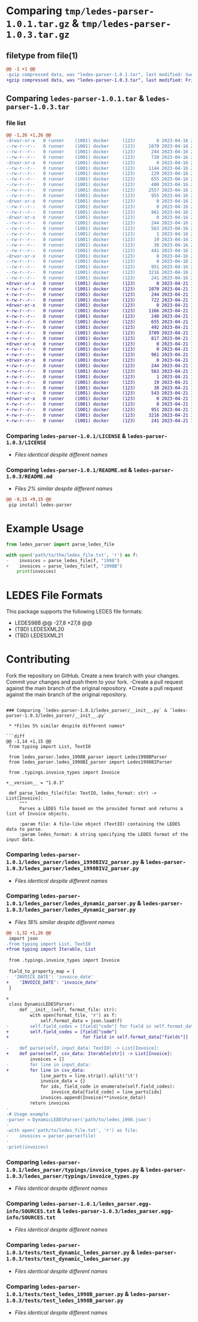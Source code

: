 # Comparing `tmp/ledes-parser-1.0.1.tar.gz` & `tmp/ledes-parser-1.0.3.tar.gz`

## filetype from file(1)

```diff
@@ -1 +1 @@
-gzip compressed data, was "ledes-parser-1.0.1.tar", last modified: Sun Apr 16 20:38:03 2023, max compression
+gzip compressed data, was "ledes-parser-1.0.3.tar", last modified: Fri Apr 21 17:43:12 2023, max compression
```

## Comparing `ledes-parser-1.0.1.tar` & `ledes-parser-1.0.3.tar`

### file list

```diff
@@ -1,26 +1,26 @@
-drwxr-xr-x   0 runner    (1001) docker     (123)        0 2023-04-16 20:38:03.424297 ledes-parser-1.0.1/
--rw-r--r--   0 runner    (1001) docker     (123)     1070 2023-04-16 20:37:48.000000 ledes-parser-1.0.1/LICENSE
--rw-r--r--   0 runner    (1001) docker     (123)      244 2023-04-16 20:38:03.424297 ledes-parser-1.0.1/PKG-INFO
--rw-r--r--   0 runner    (1001) docker     (123)      720 2023-04-16 20:37:48.000000 ledes-parser-1.0.1/README.md
-drwxr-xr-x   0 runner    (1001) docker     (123)        0 2023-04-16 20:38:03.420297 ledes-parser-1.0.1/ledes_parser/
--rw-r--r--   0 runner    (1001) docker     (123)     1144 2023-04-16 20:37:48.000000 ledes-parser-1.0.1/ledes_parser/__init__.py
--rw-r--r--   0 runner    (1001) docker     (123)      229 2023-04-16 20:37:48.000000 ledes-parser-1.0.1/ledes_parser/base_ledes_parser.py
--rw-r--r--   0 runner    (1001) docker     (123)      655 2023-04-16 20:37:48.000000 ledes-parser-1.0.1/ledes_parser/ledes_1998BIV2_parser.py
--rw-r--r--   0 runner    (1001) docker     (123)      400 2023-04-16 20:37:48.000000 ledes-parser-1.0.1/ledes_parser/ledes_1998BI_parser.py
--rw-r--r--   0 runner    (1001) docker     (123)     2557 2023-04-16 20:37:48.000000 ledes-parser-1.0.1/ledes_parser/ledes_1998B_parser.py
--rw-r--r--   0 runner    (1001) docker     (123)      955 2023-04-16 20:37:48.000000 ledes-parser-1.0.1/ledes_parser/ledes_dynamic_parser.py
-drwxr-xr-x   0 runner    (1001) docker     (123)        0 2023-04-16 20:38:03.420297 ledes-parser-1.0.1/ledes_parser/typings/
--rw-r--r--   0 runner    (1001) docker     (123)        0 2023-04-16 20:37:48.000000 ledes-parser-1.0.1/ledes_parser/typings/__init__.py
--rw-r--r--   0 runner    (1001) docker     (123)      961 2023-04-16 20:37:48.000000 ledes-parser-1.0.1/ledes_parser/typings/invoice_types.py
-drwxr-xr-x   0 runner    (1001) docker     (123)        0 2023-04-16 20:38:03.420297 ledes-parser-1.0.1/ledes_parser.egg-info/
--rw-r--r--   0 runner    (1001) docker     (123)      244 2023-04-16 20:38:03.000000 ledes-parser-1.0.1/ledes_parser.egg-info/PKG-INFO
--rw-r--r--   0 runner    (1001) docker     (123)      563 2023-04-16 20:38:03.000000 ledes-parser-1.0.1/ledes_parser.egg-info/SOURCES.txt
--rw-r--r--   0 runner    (1001) docker     (123)        1 2023-04-16 20:38:03.000000 ledes-parser-1.0.1/ledes_parser.egg-info/dependency_links.txt
--rw-r--r--   0 runner    (1001) docker     (123)       19 2023-04-16 20:38:03.000000 ledes-parser-1.0.1/ledes_parser.egg-info/top_level.txt
--rw-r--r--   0 runner    (1001) docker     (123)       38 2023-04-16 20:38:03.424297 ledes-parser-1.0.1/setup.cfg
--rw-r--r--   0 runner    (1001) docker     (123)      441 2023-04-16 20:37:48.000000 ledes-parser-1.0.1/setup.py
-drwxr-xr-x   0 runner    (1001) docker     (123)        0 2023-04-16 20:38:03.424297 ledes-parser-1.0.1/tests/
--rw-r--r--   0 runner    (1001) docker     (123)        0 2023-04-16 20:37:48.000000 ledes-parser-1.0.1/tests/__init__.py
--rw-r--r--   0 runner    (1001) docker     (123)      951 2023-04-16 20:37:48.000000 ledes-parser-1.0.1/tests/test_dynamic_ledes_parser.py
--rw-r--r--   0 runner    (1001) docker     (123)     3216 2023-04-16 20:37:48.000000 ledes-parser-1.0.1/tests/test_ledes_1998B_parser.py
--rw-r--r--   0 runner    (1001) docker     (123)      241 2023-04-16 20:37:48.000000 ledes-parser-1.0.1/tests/test_parse_leads_file.py
+drwxr-xr-x   0 runner    (1001) docker     (123)        0 2023-04-21 17:43:12.434146 ledes-parser-1.0.3/
+-rw-r--r--   0 runner    (1001) docker     (123)     1070 2023-04-21 17:42:46.000000 ledes-parser-1.0.3/LICENSE
+-rw-r--r--   0 runner    (1001) docker     (123)      244 2023-04-21 17:43:12.434146 ledes-parser-1.0.3/PKG-INFO
+-rw-r--r--   0 runner    (1001) docker     (123)      722 2023-04-21 17:42:46.000000 ledes-parser-1.0.3/README.md
+drwxr-xr-x   0 runner    (1001) docker     (123)        0 2023-04-21 17:43:12.430146 ledes-parser-1.0.3/ledes_parser/
+-rw-r--r--   0 runner    (1001) docker     (123)     1166 2023-04-21 17:42:47.000000 ledes-parser-1.0.3/ledes_parser/__init__.py
+-rw-r--r--   0 runner    (1001) docker     (123)      240 2023-04-21 17:42:46.000000 ledes-parser-1.0.3/ledes_parser/base_ledes_parser.py
+-rw-r--r--   0 runner    (1001) docker     (123)      655 2023-04-21 17:42:46.000000 ledes-parser-1.0.3/ledes_parser/ledes_1998BIV2_parser.py
+-rw-r--r--   0 runner    (1001) docker     (123)      492 2023-04-21 17:42:46.000000 ledes-parser-1.0.3/ledes_parser/ledes_1998BI_parser.py
+-rw-r--r--   0 runner    (1001) docker     (123)     3789 2023-04-21 17:42:46.000000 ledes-parser-1.0.3/ledes_parser/ledes_1998B_parser.py
+-rw-r--r--   0 runner    (1001) docker     (123)      817 2023-04-21 17:42:46.000000 ledes-parser-1.0.3/ledes_parser/ledes_dynamic_parser.py
+drwxr-xr-x   0 runner    (1001) docker     (123)        0 2023-04-21 17:43:12.430146 ledes-parser-1.0.3/ledes_parser/typings/
+-rw-r--r--   0 runner    (1001) docker     (123)        0 2023-04-21 17:42:46.000000 ledes-parser-1.0.3/ledes_parser/typings/__init__.py
+-rw-r--r--   0 runner    (1001) docker     (123)      961 2023-04-21 17:42:46.000000 ledes-parser-1.0.3/ledes_parser/typings/invoice_types.py
+drwxr-xr-x   0 runner    (1001) docker     (123)        0 2023-04-21 17:43:12.430146 ledes-parser-1.0.3/ledes_parser.egg-info/
+-rw-r--r--   0 runner    (1001) docker     (123)      244 2023-04-21 17:43:12.000000 ledes-parser-1.0.3/ledes_parser.egg-info/PKG-INFO
+-rw-r--r--   0 runner    (1001) docker     (123)      563 2023-04-21 17:43:12.000000 ledes-parser-1.0.3/ledes_parser.egg-info/SOURCES.txt
+-rw-r--r--   0 runner    (1001) docker     (123)        1 2023-04-21 17:43:12.000000 ledes-parser-1.0.3/ledes_parser.egg-info/dependency_links.txt
+-rw-r--r--   0 runner    (1001) docker     (123)       19 2023-04-21 17:43:12.000000 ledes-parser-1.0.3/ledes_parser.egg-info/top_level.txt
+-rw-r--r--   0 runner    (1001) docker     (123)       38 2023-04-21 17:43:12.434146 ledes-parser-1.0.3/setup.cfg
+-rw-r--r--   0 runner    (1001) docker     (123)      543 2023-04-21 17:42:46.000000 ledes-parser-1.0.3/setup.py
+drwxr-xr-x   0 runner    (1001) docker     (123)        0 2023-04-21 17:43:12.434146 ledes-parser-1.0.3/tests/
+-rw-r--r--   0 runner    (1001) docker     (123)        0 2023-04-21 17:42:46.000000 ledes-parser-1.0.3/tests/__init__.py
+-rw-r--r--   0 runner    (1001) docker     (123)      951 2023-04-21 17:42:46.000000 ledes-parser-1.0.3/tests/test_dynamic_ledes_parser.py
+-rw-r--r--   0 runner    (1001) docker     (123)     3216 2023-04-21 17:42:46.000000 ledes-parser-1.0.3/tests/test_ledes_1998B_parser.py
+-rw-r--r--   0 runner    (1001) docker     (123)      241 2023-04-21 17:42:46.000000 ledes-parser-1.0.3/tests/test_parse_leads_file.py
```

### Comparing `ledes-parser-1.0.1/LICENSE` & `ledes-parser-1.0.3/LICENSE`

 * *Files identical despite different names*

### Comparing `ledes-parser-1.0.1/README.md` & `ledes-parser-1.0.3/README.md`

 * *Files 2% similar despite different names*

```diff
@@ -9,15 +9,15 @@
 pip install ledes-parser
 ```
 # Example Usage
 ```python
 from ledes_parser import parse_ledes_file
 
 with open('path/to/the/ledes_file.txt', 'r') as f:
-    invoices = parse_ledes_file(f, "1998")
+    invoices = parse_ledes_file(f, "1998B")
     print(invoices)
 ```
 
 # LEDES File Formats
 This package supports the following LEDES file formats:
 
 * LEDES98B
@@ -27,8 +27,8 @@
 * (TBD) LEDESXML20
 * (TBD) LEDESXML21
 
 # Contributing
 Fork the repository on GitHub.
 Create a new branch with your changes.
 Commit your changes and push them to your fork.
-Create a pull request against the main branch of the original repository.
+Create a pull request against the main branch of the original repository.
```

### Comparing `ledes-parser-1.0.1/ledes_parser/__init__.py` & `ledes-parser-1.0.3/ledes_parser/__init__.py`

 * *Files 5% similar despite different names*

```diff
@@ -1,14 +1,15 @@
 from typing import List, TextIO
 
 from ledes_parser.ledes_1998B_parser import Ledes1998BParser
 from ledes_parser.ledes_1998BI_parser import Ledes1998BIParser
 
 from .typings.invoice_types import Invoice
 
+__version__ = "1.0.3"
 
 def parse_ledes_file(file: TextIO, ledes_format: str) -> List[Invoice]:
     """
     Parses a LEDES file based on the provided format and returns a list of Invoice objects.
 
     :param file: A file-like object (TextIO) containing the LEDES data to parse.
     :param ledes_format: A string specifying the LEDES format of the input data.
```

### Comparing `ledes-parser-1.0.1/ledes_parser/ledes_1998BIV2_parser.py` & `ledes-parser-1.0.3/ledes_parser/ledes_1998BIV2_parser.py`

 * *Files identical despite different names*

### Comparing `ledes-parser-1.0.1/ledes_parser/ledes_dynamic_parser.py` & `ledes-parser-1.0.3/ledes_parser/ledes_dynamic_parser.py`

 * *Files 18% similar despite different names*

```diff
@@ -1,32 +1,26 @@
 import json
-from typing import List, TextIO
+from typing import Iterable, List
 
 from .typings.invoice_types import Invoice
 
 field_to_property_map = {
-  'INVOICE_DATE': 'invoice_date'
+    'INVOICE_DATE': 'invoice_date'
 }
 
+
 class DynamicLEDESParser:
     def __init__(self, format_file: str):
         with open(format_file, 'r') as f:
             self.format_data = json.load(f)
-        self.field_codes = [field["code"] for field in self.format_data["fields"]]
+        self.field_codes = [field["code"]
+                            for field in self.format_data["fields"]]
 
-    def parse(self, input_data: TextIO) -> List[Invoice]:
+    def parse(self, csv_data: Iterable[str]) -> List[Invoice]:
         invoices = []
-        for line in input_data:
+        for line in csv_data:
             line_parts = line.strip().split('\t')
             invoice_data = {}
             for idx, field_code in enumerate(self.field_codes):
                 invoice_data[field_code] = line_parts[idx]
             invoices.append(Invoice(**invoice_data))
         return invoices
-
-# Usage example
-parser = DynamicLEDESParser('path/to/ledes_1998.json')
-
-with open('path/to/ledes_file.txt', 'r') as file:
-    invoices = parser.parse(file)
-
-print(invoices)
```

### Comparing `ledes-parser-1.0.1/ledes_parser/typings/invoice_types.py` & `ledes-parser-1.0.3/ledes_parser/typings/invoice_types.py`

 * *Files identical despite different names*

### Comparing `ledes-parser-1.0.1/ledes_parser.egg-info/SOURCES.txt` & `ledes-parser-1.0.3/ledes_parser.egg-info/SOURCES.txt`

 * *Files identical despite different names*

### Comparing `ledes-parser-1.0.1/tests/test_dynamic_ledes_parser.py` & `ledes-parser-1.0.3/tests/test_dynamic_ledes_parser.py`

 * *Files identical despite different names*

### Comparing `ledes-parser-1.0.1/tests/test_ledes_1998B_parser.py` & `ledes-parser-1.0.3/tests/test_ledes_1998B_parser.py`

 * *Files identical despite different names*

